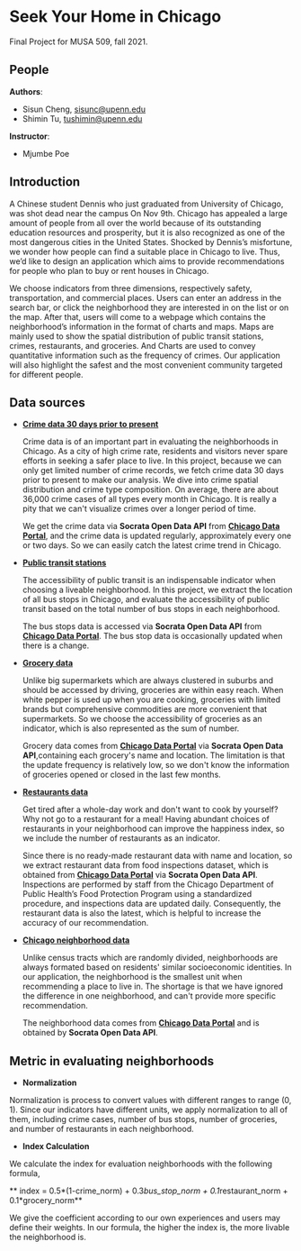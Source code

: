 # Seek Your Home in Chicago

Final Project for MUSA 509, fall 2021.

## People
**Authors**:
* Sisun Cheng, sisunc@upenn.edu
* Shimin Tu, tushimin@upenn.edu

**Instructor**:
* Mjumbe Poe

## Introduction

A Chinese student Dennis who just graduated from University of Chicago, was shot dead near the campus On Nov 9th.  Chicago has appealed a large amount of people from all over the world because of its outstanding education resources and prosperity, but it is also recognized as one of the most dangerous cities in the United States. Shocked by Dennis’s misfortune, we wonder how people can find a suitable place in Chicago to live. Thus, we’d like to design an application which aims to provide recommendations for people who plan to buy or rent houses in Chicago. 

We choose indicators from three dimensions, respectively safety, transportation, and commercial places. Users can enter an address in the search bar, or click the neighborhood they are interested in on the list or on the map. After that, users will come to a webpage which contains the neighborhood’s information in the format of charts and maps. Maps are mainly used to show the spatial distribution of public transit stations, crimes, restaurants, and groceries.  And Charts are used to convey quantitative information such as the frequency of crimes. Our application will also highlight the safest and the most convenient community targeted for different people. 

## Data sources

 -   **[Crime data 30 days prior to present](https://data.cityofchicago.org/Public-Safety/Crimes-2001-to-Present/ijzp-q8t2)** 
       
       Crime data is of an important part in evaluating the neighborhoods in Chicago. As a city of high crime rate, residents and visitors never spare efforts in seeking a safer place to live. In this project, because we can only get limited number of crime records, we fetch crime data 30 days prior to present to make our analysis. We dive into crime spatial distribution and crime type composition. On average, there are about 36,000 crime cases of all types every month in Chicago. It is really a pity that we can't visualize crimes over a longer period of time.
      
      We get the crime data via **Socrata Open Data API** from **[Chicago Data Portal](https://data.cityofchicago.org/)**, and the crime data is updated regularly, approximately every one or two days. So we can easily catch the latest crime trend in Chicago. 

 - 	 **[Public transit stations](https://data.cityofchicago.org/Transportation/CTA-Bus-Stops/hvnx-qtky)**
        
      The accessibility of public transit is an indispensable indicator when choosing a liveable neighborhood. In this project, we extract the location of all bus stops in Chicago, and evaluate the accessibility of public transit based on the total number of bus stops in each neighborhood.
      
      The bus stops data is accessed via **Socrata Open Data API** from **[Chicago Data Portal](https://data.cityofchicago.org/)**. The bus stop data is occasionally updated when there is a change.
      
 - 	 **[Grocery data](https://data.cityofchicago.org/Community-Economic-Development/Grocery-Stores-2013/53t8-wyrc)**

       Unlike big supermarkets which are always clustered in suburbs and should be accessed by driving, groceries are within easy reach. When white pepper is used up when you are cooking, groceries with limited brands but comprehensive commodities are more convenient that supermarkets. So we choose the accessibility of groceries as an indicator, which is also represented as the sum of number.
       
       Grocery data comes from **[Chicago Data Portal](https://data.cityofchicago.org/)** via **Socrata Open Data API**,containing each grocery's name and location. The limitation is that the update frequency is relatively low, so we don't know the information of groceries opened or closed in the last few months. 

 - 	**[Restaurants data](https://data.cityofchicago.org/Health-Human-Services/Food-Inspections-Dashboard/2bnm-jnvb)**
       
       Get tired after a whole-day work and don't want to cook by yourself? Why not go to a restaurant for a meal! Having abundant choices of restaurants in your neighborhood can improve the happiness index, so we include the number of restaurants as an indicator.
       
       Since there is no ready-made restaurant data with name and location, so we extract restaurant data from food inspections dataset, which is obtained from **[Chicago Data Portal](https://data.cityofchicago.org/)** via **Socrata Open Data API**. Inspections are performed by staff from the Chicago Department of Public Health’s Food Protection Program using a standardized procedure, and inspections data are updated daily. Consequently, the restaurant data is also the latest, which is helpful to increase the accuracy of our recommendation.

 - 	**[Chicago neighborhood data](https://data.cityofchicago.org/Facilities-Geographic-Boundaries/Boundaries-Neighborhoods/bbvz-uum9)**

       Unlike census tracts which are randomly divided, neighborhoods are always formated based on residents' similar socioeconomic identities. In our application, the neighborhood is the smallest unit when recommending a place to live in. The shortage is that we have ignored the difference in one neighborhood, and can't provide more specific recommendation.
       
       The neighborhood data comes from **[Chicago Data Portal](https://data.cityofchicago.org/)** and is obtained by **Socrata Open Data API**.
       
       

## Metric in evaluating neighborhoods

 - **Normalization**

Normalization is process to convert values with different ranges to range (0, 1). Since our indicators have different units, we apply normalization to all of them, including crime cases, number of bus stops, number of groceries, and number of restaurants in each neighborhood.  

 - **Index Calculation**

We calculate the index for evaluation neighborhoods with the following formula,

** index = 0.5*(1-crime_norm) + 0.3*bus_stop_norm + 0.1*restaurant_norm + 0.1*grocery_norm**

We give the coefficient according to our own experiences and users may define their weights. In our formula, the higher the index is, the more livable the neighborhood is.

